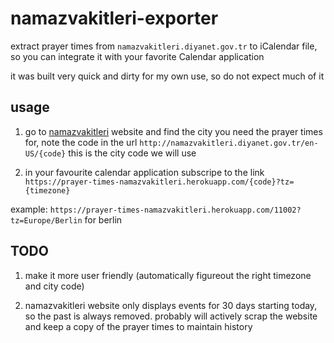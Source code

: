 # namazvakitleri-exporter

extract prayer times from `namazvakitleri.diyanet.gov.tr` to iCalendar file, so you can integrate it with your favorite Calendar application

it was built very quick and dirty for my own use, so do not expect much of it

## usage

1. go to [namazvakitleri](http://namazvakitleri.diyanet.gov.tr/en-US) website and find the city you need the prayer times for, note the code in the url `http://namazvakitleri.diyanet.gov.tr/en-US/{code}` this is the city code we will use

2. in your favourite calendar application subscripe to the link `https://prayer-times-namazvakitleri.herokuapp.com/{code}?tz={timezone}`

example: `https://prayer-times-namazvakitleri.herokuapp.com/11002?tz=Europe/Berlin` for berlin

## TODO

1. make it more user friendly (automatically figureout the right timezone and city code)

2. namazvakitleri website only displays events for 30 days starting today, so the past is always removed. probably will actively scrap the website and keep a copy of the prayer times to maintain history
